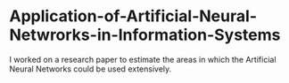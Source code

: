 # Application-of-Artificial-Neural-Netwrorks-in-Information-Systems

I worked on a research paper to estimate the areas in which the Artificial Neural Networks could be used extensively.
